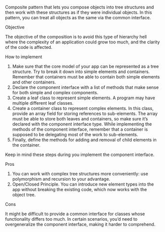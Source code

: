Composite pattern that lets you compose objects into tree structures and then work with these structures as if they were individual objects.
In this pattern, you can treat all objects as the same via the common interface.

Objective

The objective of the composition is to avoid this type of hierarchy hell where the complexity of an application could grow too much, and the
clarity of the code is affected.

How to implement

1. Make sure that the core model of your app can be represented as a tree structure. Try to break it down into simple elements and
   containers. Remember that containers must be able to contain both simple elements and other containers.
2. Declare the component interface with a list of methods that make sense for both simple and complex components.
3. Create a leaf class to represent simple elements. A program may have multiple different leaf classes.
4. Create a container class to represent complex elements. In this class, provide an array field for storing references to sub-elements. The
   array must be able to store both leaves and containers, so make sure it’s declared with the component interface type. While implementing
   the methods of the component interface, remember that a container is supposed to be delegating most of the work to sub-elements.
5. Finally, define the methods for adding and removal of child elements in the container.

Keep in mind these steps during you implement the component interface.

Pros

1. You can work with complex tree structures more conveniently: use polymorphism and recursion to your advantage.
2. Open/Closed Principle. You can introduce new element types into the app without breaking the existing code, which now works with the
   object tree.

Cons

It might be difficult to provide a common interface for classes whose functionality differs too much. In certain scenarios, you’d need to
overgeneralize the component interface, making it harder to comprehend.
